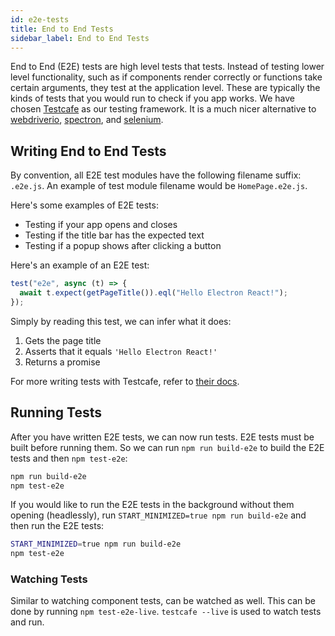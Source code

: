 ```yaml
---
id: e2e-tests
title: End to End Tests
sidebar_label: End to End Tests
---
```


End to End (E2E) tests are high level tests that tests. Instead of testing lower level functionality, such as if components render correctly or functions take certain arguments, they test at the application level. These are typically the kinds of tests that you would run to check if you app works. We have chosen [Testcafe](https://github.com/DevExpress/testcafe) as our testing framework. It is a much nicer alternative to [webdriverio](http://webdriver.io), [spectron](https://electronjs.org/spectron), and [selenium](https://www.seleniumhq.org).

## Writing End to End Tests

By convention, all E2E test modules have the following filename suffix: `.e2e.js`. An example of test module filename would be `HomePage.e2e.js`.

Here's some examples of E2E tests:

- Testing if your app opens and closes
- Testing if the title bar has the expected text
- Testing if a popup shows after clicking a button

Here's an example of an E2E test:

```ts
test("e2e", async (t) => {
  await t.expect(getPageTitle()).eql("Hello Electron React!");
});
```

Simply by reading this test, we can infer what it does:

1. Gets the page title
2. Asserts that it equals `'Hello Electron React!'`
3. Returns a promise

For more writing tests with Testcafe, refer to [their docs](https://devexpress.github.io/testcafe/documentation/test-api/).

## Running Tests

After you have written E2E tests, we can now run tests. E2E tests must be built before running them. So we can run `npm run build-e2e` to build the E2E tests and then `npm test-e2e`:

```bash
npm run build-e2e
npm test-e2e
```

If you would like to run the E2E tests in the background without them opening (headlessly), run `START_MINIMIZED=true npm run build-e2e` and then run the E2E tests:

```bash
START_MINIMIZED=true npm run build-e2e
npm test-e2e
```

### Watching Tests

Similar to watching component tests, can be watched as well. This can be done by running `npm test-e2e-live`. `testcafe --live` is used to watch tests and run.
